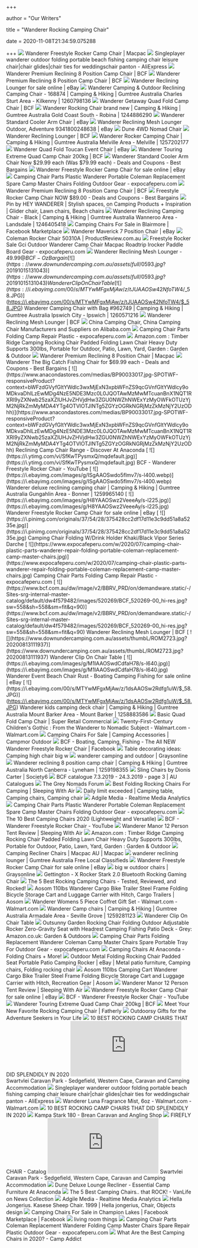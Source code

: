 +++
        
author = "Our Writers"
        
title = "Wanderer Rocking Camping Chair"
        
date = 2020-11-08T21:34:59.075288
        
+++
[ ![](https://www.macpac.com.au/dw/image/v2/BCFR_PRD/on/demandware.static/-/Sites-macpac-master-catalog/default/dwfdf32bc6/images/117039-Master/117039-NON00-front.jpg?sw=1060&sh=1590&sm=cut)](https://www.macpac.com.au/dw/image/v2/BCFR_PRD/on/demandware.static/-/Sites-macpac-master-catalog/default/dwfdf32bc6/images/117039-Master/117039-NON00-front.jpg?sw=1060&sh=1590&sm=cut) Wanderer Freestyle Rocker Camp Chair | Macpac
[ ![](https://ae01.alicdn.com/kf/HTB1KzR_KFXXXXXCXXXXq6xXFXXX2/Singleplayer-wanderer-outdoor-folding-portable-beach-fishing-camping-chair-leisure-chair.jpg_960x960.jpg)](https://ae01.alicdn.com/kf/HTB1KzR_KFXXXXXCXXXXq6xXFXXX2/Singleplayer-wanderer-outdoor-folding-portable-beach-fishing-camping-chair-leisure-chair.jpg_960x960.jpg) Singleplayer wanderer outdoor folding portable beach fishing camping chair  leisure chair|chair glides|chair ties for weddingschair panton - AliExpress
[ ![](https://www.bcf.com.au/dw/image/v2/BBRV_PRD/on/demandware.static/-/Sites-srg-internal-master-catalog/default/dwbf0e2166/images/520320/BCF_520320-03_hi-res.jpg?sw=1000&sh=1000&sm=fit&q=90)](https://www.bcf.com.au/dw/image/v2/BBRV_PRD/on/demandware.static/-/Sites-srg-internal-master-catalog/default/dwbf0e2166/images/520320/BCF_520320-03_hi-res.jpg?sw=1000&sh=1000&sm=fit&q=90) Wanderer Premium Reclining 8 Position Camp Chair | BCF
[ ![](https://www.bcf.com.au/dw/image/v2/BBRV_PRD/on/demandware.static/-/Sites-srg-internal-master-catalog/default/dw5e9372d7/images/520320/BCF_520320_hi-res.jpg?sw=558&sh=558&sm=fit&q=90)](https://www.bcf.com.au/dw/image/v2/BBRV_PRD/on/demandware.static/-/Sites-srg-internal-master-catalog/default/dw5e9372d7/images/520320/BCF_520320_hi-res.jpg?sw=558&sh=558&sm=fit&q=90) Wanderer Premium Reclining 8 Position Camp Chair | BCF
[ ![](https://i.ebayimg.com/images/g/Iq8AAOSwwBteeeBq/s-l640.jpg)](https://i.ebayimg.com/images/g/Iq8AAOSwwBteeeBq/s-l640.jpg) Wanderer Reclining Lounger for sale online | eBay
[ ![](https://i.ebayimg.com/00/s/MTYwMFgxMDY4/z/XF8AAOSwzEpfpdLc/$_58.JPG)](https://i.ebayimg.com/00/s/MTYwMFgxMDY4/z/XF8AAOSwzEpfpdLc/$_58.JPG) Wanderer Camping & Outdoor Reclining Camping Chair - 168874 | Camping &  Hiking | Gumtree Australia Charles Sturt Area - Kilkenny | 1260798136
[ ![](https://www.bcf.com.au/dw/image/v2/BBRV_PRD/on/demandware.static/-/Sites-srg-internal-master-catalog/default/dw201f706f/images/520268/BCF_520268_hi-res.jpg?sw=558&sh=558&sm=fit&q=90)](https://www.bcf.com.au/dw/image/v2/BBRV_PRD/on/demandware.static/-/Sites-srg-internal-master-catalog/default/dw201f706f/images/520268/BCF_520268_hi-res.jpg?sw=558&sh=558&sm=fit&q=90) Wanderer Getaway Quad Fold Camp Chair | BCF
[ ![](https://i.ebayimg.com/00/s/MTYwMFgxMjAw/z/qHcAAOSwInlehdAz/$_58.JPG)](https://i.ebayimg.com/00/s/MTYwMFgxMjAw/z/qHcAAOSwInlehdAz/$_58.JPG) Wanderer Rocking Chair brand new | Camping & Hiking | Gumtree Australia  Gold Coast South - Robina | 1244886290
[ ![](https://i.ebayimg.com/images/g/46gAAOSwpfBeeeBE/s-l300.jpg)](https://i.ebayimg.com/images/g/46gAAOSwpfBeeeBE/s-l300.jpg) Wanderer Standard Cooler Arm Chair | eBay
[ ![](https://www.bcf.com.au/dw/image/v2/BBRV_PRD/on/demandware.static/-/Sites-srg-internal-master-catalog/default/images/520269/BCF_520269_hi-res.jpg)](https://www.bcf.com.au/dw/image/v2/BBRV_PRD/on/demandware.static/-/Sites-srg-internal-master-catalog/default/images/520269/BCF_520269_hi-res.jpg) Wanderer Reclining Mesh Lounger Outdoor, Adventure 9341800248638 | eBay
[ ![](https://www.anacondastores.com/medias/BP90028111-blue-grey.jpg-SPOTWF-productHero?context=bWFzdGVyfGltYWdlc3w2MjIxMHxpbWFnZS9qcGVnfGltYWdlcy9oNWIvaGEwLzEwMDg4NDEwNTEzNDM4L0JQOTAwMjgxMTEtYmx1ZS1ncmV5LmpwZ19TUE9UV0ZfcHJvZHVjdEhlcm98YTI1ZTI3NTU3NDk2ZjdlOGEyNTk3Y2YyY2Q4YzQyOTAxYTdmOThkMjgyN2E2YzZhZmY5NThkNDUwZWYzZDFhNg)](https://www.anacondastores.com/medias/BP90028111-blue-grey.jpg-SPOTWF-productHero?context=bWFzdGVyfGltYWdlc3w2MjIxMHxpbWFnZS9qcGVnfGltYWdlcy9oNWIvaGEwLzEwMDg4NDEwNTEzNDM4L0JQOTAwMjgxMTEtYmx1ZS1ncmV5LmpwZ19TUE9UV0ZfcHJvZHVjdEhlcm98YTI1ZTI3NTU3NDk2ZjdlOGEyNTk3Y2YyY2Q4YzQyOTAxYTdmOThkMjgyN2E2YzZhZmY5NThkNDUwZWYzZDFhNg) Dune 4WD Nomad Chair
[ ![](https://www.bcf.com.au/dw/image/v2/BBRV_PRD/on/demandware.static/-/Sites-srg-internal-master-catalog/default/dw1f305f94/images/520324/BCF_520324-01_hi-res.jpg?sw=558&sh=558&sm=fit&q=90)](https://www.bcf.com.au/dw/image/v2/BBRV_PRD/on/demandware.static/-/Sites-srg-internal-master-catalog/default/dw1f305f94/images/520324/BCF_520324-01_hi-res.jpg?sw=558&sh=558&sm=fit&q=90) Wanderer Reclining Lounger | BCF
[ ![](https://i.ebayimg.com/images/g/fkoAAOSwd39fZYeD/s-l800.webp)](https://i.ebayimg.com/images/g/fkoAAOSwd39fZYeD/s-l800.webp) Wanderer Rocker Camping Chair | Camping & Hiking | Gumtree Australia  Melville Area - Melville | 1257202177
[ ![](https://i.ebayimg.com/images/g/5B8AAOSw3F5dvAzT/s-l300.jpg)](https://i.ebayimg.com/images/g/5B8AAOSw3F5dvAzT/s-l300.jpg) Wanderer Quad Fold Toucan Event Chair | eBay
[ ![](https://www.bcf.com.au/dw/image/v2/BBRV_PRD/on/demandware.static/-/Sites-srg-internal-master-catalog/default/dw9c416be0/images/520321/BCF_520321-00_hi-res.jpg?sw=558&sh=558&sm=fit&q=90)](https://www.bcf.com.au/dw/image/v2/BBRV_PRD/on/demandware.static/-/Sites-srg-internal-master-catalog/default/dw9c416be0/images/520321/BCF_520321-00_hi-res.jpg?sw=558&sh=558&sm=fit&q=90) Wanderer Touring Extreme Quad Camp Chair 200kg | BCF
[ ![](https://www.dealstar.com.au/wp-content/uploads/2017/12/Screenshot_2-4.png)](https://www.dealstar.com.au/wp-content/uploads/2017/12/Screenshot_2-4.png) Wanderer Standard Cooler Arm Chair Now $29.99 each (Was $79.99 each) -  Deals and Coupons - Best Bargains
[ ![](https://i.ebayimg.com/images/g/g~cAAOSwOZxeeeAx/s-l225.jpg)](https://i.ebayimg.com/images/g/g~cAAOSwOZxeeeAx/s-l225.jpg) Wanderer Freestyle Rocker Camp Chair for sale online | eBay
[ ![](https://www.expocafeperu.com/w/2020/07/chair-parts-spare-folding-chairs-repair-wanderer-portable-new-style-design-kitchen-bracket-with.jpg)](https://www.expocafeperu.com/w/2020/07/chair-parts-spare-folding-chairs-repair-wanderer-portable-new-style-design-kitchen-bracket-with.jpg) Camping Chair Parts Plastic Wanderer Portable Coleman Replacement Spare Camp  Master Chairs Folding Outdoor Gear - expocafeperu.com
[ ![](https://www.bcf.com.au/dw/image/v2/BBRV_PRD/on/demandware.static/-/Sites-srg-internal-master-catalog/default/dw4828cd20/images/520320/BCF_520320-02_hi-res.jpg?sw=558&sh=558&sm=fit&q=90)](https://www.bcf.com.au/dw/image/v2/BBRV_PRD/on/demandware.static/-/Sites-srg-internal-master-catalog/default/dw4828cd20/images/520320/BCF_520320-02_hi-res.jpg?sw=558&sh=558&sm=fit&q=90) Wanderer Premium Reclining 8 Position Camp Chair | BCF
[ ![](https://www.dealstar.com.au/wp-content/uploads/2018/08/BCF_553999_hi-res.jpg)](https://www.dealstar.com.au/wp-content/uploads/2018/08/BCF_553999_hi-res.jpg) Freestyle Rocker Camp Chair NOW $89.00 - Deals and Coupons - Best Bargains
[ ![](https://i.pinimg.com/originals/d3/ec/c4/d3ecc48b7a92e9e3e5ea9ebed80ef19e.jpg)](https://i.pinimg.com/originals/d3/ec/c4/d3ecc48b7a92e9e3e5ea9ebed80ef19e.jpg) Pin by HEY WANDERER | Stylish spaces, on Camping Products + Inspiration |  Glider chair, Lawn chairs, Beach chairs
[ ![](https://i.ebayimg.com/images/g/peoAAOSwFlheooSi/s-l400.webp)](https://i.ebayimg.com/images/g/peoAAOSwFlheooSi/s-l400.webp) Wanderer Reclining Camping Chair - Black | Camping & Hiking | Gumtree  Australia Wanneroo Area - Landsdale | 1246405418
[ ![](https://lookaside.fbsbx.com/lookaside/crawler/media/?media_id=2750070545318779)](https://lookaside.fbsbx.com/lookaside/crawler/media/?media_id=2750070545318779) Camping Chairs For Sale in Blairmore | Facebook Marketplace
[ ![](https://www.bcf.com.au/dw/image/v2/BBRV_PRD/on/demandware.static/-/Sites-srg-internal-master-catalog/default/images/579904/BCF_579904_hi-res.jpg)](https://www.bcf.com.au/dw/image/v2/BBRV_PRD/on/demandware.static/-/Sites-srg-internal-master-catalog/default/images/579904/BCF_579904_hi-res.jpg) Wanderer Maverick 7 Position Chair | eBay
[ ![](https://cdn.productreview.com.au/resize/listing-picture/98cef883-68be-3add-8a34-10674dd378ef?width=1200&height=630&v=2)](https://cdn.productreview.com.au/resize/listing-picture/98cef883-68be-3add-8a34-10674dd378ef?width=1200&height=630&v=2) Coleman Rocker Chair 50310A | ProductReview.com.au
[ ![](https://www.expocafeperu.com/w/2020/10/freestyle-rocker-sale-gci-outdoor-pro-chair-with-built-in-carry-handle-qvccom-irocker-paddle-board.102)](https://www.expocafeperu.com/w/2020/10/freestyle-rocker-sale-gci-outdoor-pro-chair-with-built-in-carry-handle-qvccom-irocker-paddle-board.102) Freestyle Rocker Sale Gci Outdoor Wanderer Camp Chair Macpac Roadtrip  Irocker Paddle Board Gear - expocafeperu.com
[ ![](https://files.ozbargain.com.au/n/11/534411l.jpg?h=702ca588)](https://files.ozbargain.com.au/n/11/534411l.jpg?h=702ca588) Wanderer Reclining Mesh Lounger - $49.99 @ BCF - OzBargain
[ ![](https://www.downundercamping.com.au/assets/full/0593.jpg?20191015131043)](https://www.downundercamping.com.au/assets/full/0593.jpg?20191015131043) Wanderer Clip On Chair Table
[ ![](https://i.ebayimg.com/00/s/MTYwMFgxMjAw/z/tJUAAOSw42NfoTW4/$_58.JPG)](https://i.ebayimg.com/00/s/MTYwMFgxMjAw/z/tJUAAOSw42NfoTW4/$_58.JPG) Wanderer Camping Chair with Bag #962749 | Camping & Hiking | Gumtree  Australia Ipswich City - Ipswich | 1260571216
[ ![](https://www.bcf.com.au/dw/image/v2/BBRV_PRD/on/demandware.static/-/Sites-srg-internal-master-catalog/default/dw4f579482/images/520269/BCF_520269-00_hi-res.jpg?sw=1000&sh=1000&sm=fit&q=90)](https://www.bcf.com.au/dw/image/v2/BBRV_PRD/on/demandware.static/-/Sites-srg-internal-master-catalog/default/dw4f579482/images/520269/BCF_520269-00_hi-res.jpg?sw=1000&sh=1000&sm=fit&q=90) Wanderer Reclining Mesh Lounger | BCF
[ ![](https://s.alicdn.com/@sc01/kf/H656da8b9aa534cc2abe5a57b5060bffbE.jpg)](https://s.alicdn.com/@sc01/kf/H656da8b9aa534cc2abe5a57b5060bffbE.jpg) China Camping Chair, China Camping Chair Manufacturers and Suppliers on  Alibaba.com
[ ![](https://www.expocafeperu.com/w/2020/07/camping-chair-parts-folding-repair-replacement-portable-coleman-spare-wanderer-camp-master-chairs-1092x993.jpg)](https://www.expocafeperu.com/w/2020/07/camping-chair-parts-folding-repair-replacement-portable-coleman-spare-wanderer-camp-master-chairs-1092x993.jpg) Camping Chair Parts Folding Camp Repair Plastic - expocafeperu.com
[ ![](https://images-na.ssl-images-amazon.com/images/I/71SJvsbwkuL._AC_SL1500_.jpg)](https://images-na.ssl-images-amazon.com/images/I/71SJvsbwkuL._AC_SL1500_.jpg) Amazon.com : Timber Ridge Camping Rocking Chair Padded Folding Lawn Chair  Heavy Duty Supports 300lbs, Portable for Outdoor, Patio, Lawn, Yard, Garden  : Garden & Outdoor
[ ![](https://www.macpac.com.au/dw/image/v2/BCFR_PRD/on/demandware.static/-/Sites-macpac-master-catalog/default/dw8929a175/images/116502-Master/116502-NON00-detail-01.jpg?sw=1060&sh=1590&sm=cut)](https://www.macpac.com.au/dw/image/v2/BCFR_PRD/on/demandware.static/-/Sites-macpac-master-catalog/default/dw8929a175/images/116502-Master/116502-NON00-detail-01.jpg?sw=1060&sh=1590&sm=cut) Wanderer Premium Reclining 8 Position Chair | Macpac
[ ![](https://www.dealstar.com.au/wp-content/uploads/2017/08/WK08-BCF4631-eDM_2.jpg)](https://www.dealstar.com.au/wp-content/uploads/2017/08/WK08-BCF4631-eDM_2.jpg) Wanderer The Big Catch Fishing Chair for $69.99 each - Deals and Coupons -  Best Bargains
[ ![](https://www.anacondastores.com/medias/BP90033017.jpg-SPOTWF-responsiveProduct?context=bWFzdGVyfGltYWdlc3wxMjExN3xpbWFnZS9qcGVnfGltYWdlcy9oMDkvaDhlLzEwMDg4NzE5NDE3Mzc0L0JQOTAwMzMwMTcuanBnX1NQT1RXRl9yZXNwb25zaXZlUHJvZHVjdHw3ZGU0NWZhNWExYzMyOWFkOTUzYjM2NjRkZmMyMDA4YTg4OTVlOTJlNTg5ZGYzOGRkNGRjMzZkMzNjY2UzODhh)](https://www.anacondastores.com/medias/BP90033017.jpg-SPOTWF-responsiveProduct?context=bWFzdGVyfGltYWdlc3wxMjExN3xpbWFnZS9qcGVnfGltYWdlcy9oMDkvaDhlLzEwMDg4NzE5NDE3Mzc0L0JQOTAwMzMwMTcuanBnX1NQT1RXRl9yZXNwb25zaXZlUHJvZHVjdHw3ZGU0NWZhNWExYzMyOWFkOTUzYjM2NjRkZmMyMDA4YTg4OTVlOTJlNTg5ZGYzOGRkNGRjMzZkMzNjY2UzODhh) Reclining Camp Chair Range - Discover At Anaconda
[ ![](https://i.ytimg.com/vi/SfKwTPysmxQ/mqdefault.jpg)](https://i.ytimg.com/vi/SfKwTPysmxQ/mqdefault.jpg) BCF - Wanderer Freestyle Rocker Chair - YouTube
[ ![](https://i.ebayimg.com/images/g/ISgAAOSwdo5flmv7/s-l400.webp)](https://i.ebayimg.com/images/g/ISgAAOSwdo5flmv7/s-l400.webp) Wanderer deluxe reclining camping chair | Camping & Hiking | Gumtree  Australia Gungahlin Area - Bonner | 1259965140
[ ![](https://i.ebayimg.com/images/g/H8YAAOSwz2VeeeAy/s-l225.jpg)](https://i.ebayimg.com/images/g/H8YAAOSwz2VeeeAy/s-l225.jpg) Wanderer Freestyle Rocker Camp Chair for sale online | eBay
[ ![](https://i.pinimg.com/originals/37/54/28/375428cc2df17d11e3c9dd51a8a5235e.jpg)](https://i.pinimg.com/originals/37/54/28/375428cc2df17d11e3c9dd51a8a5235e.jpg) Camping Chair Folding W/Drink Holder Khaki/Black Vipor Series Darche
[ ![](https://www.expocafeperu.com/w/2020/07/camping-chair-plastic-parts-wanderer-repair-folding-portable-coleman-replacement-camp-master-chairs.jpg)](https://www.expocafeperu.com/w/2020/07/camping-chair-plastic-parts-wanderer-repair-folding-portable-coleman-replacement-camp-master-chairs.jpg) Camping Chair Parts Folding Camp Repair Plastic - expocafeperu.com
[ ![](https://www.bcf.com.au/dw/image/v2/BBRV_PRD/on/demandware.static/-/Sites-srg-internal-master-catalog/default/dw4f579482/images/520269/BCF_520269-00_hi-res.jpg?sw=558&sh=558&sm=fit&q=90)](https://www.bcf.com.au/dw/image/v2/BBRV_PRD/on/demandware.static/-/Sites-srg-internal-master-catalog/default/dw4f579482/images/520269/BCF_520269-00_hi-res.jpg?sw=558&sh=558&sm=fit&q=90) Wanderer Reclining Mesh Lounger | BCF
[ ![](https://www.downundercamping.com.au/assets/thumbL/ROM2723.jpg?20200813111937)](https://www.downundercamping.com.au/assets/thumbL/ROM2723.jpg?20200813111937) Wanderer Clip On Chair Table
[ ![](https://i.ebayimg.com/images/g/M1IAAOSwdCdfaH78/s-l640.jpg)](https://i.ebayimg.com/images/g/M1IAAOSwdCdfaH78/s-l640.jpg) Wanderer Event Beach Chair Rust - Boating Camping Fishing for sale online |  eBay
[ ![](https://i.ebayimg.com/00/s/MTYwMFgxMjAw/z/1dsAAOSw2Rdfg1uW/$_58.JPG)](https://i.ebayimg.com/00/s/MTYwMFgxMjAw/z/1dsAAOSw2Rdfg1uW/$_58.JPG) Wanderer kids camping deck chair | Camping & Hiking | Gumtree Australia  Mount Barker Area - Mount Barker | 1258883586
[ ![](https://cdn.superretailcommercial.com.au/Content/products/SRC/img/520267.jpg-0_375.jpg)](https://cdn.superretailcommercial.com.au/Content/products/SRC/img/520267.jpg-0_375.jpg) Basic Quad Fold Camp Chair | Super Retail Commercial
[ ![](https://i5.walmartimages.com/asr/97050205-01ae-46a6-a68e-179627dc7a1d_1.bb2b70965fc67130ee0c4f092b3298b5.jpeg?odnWidth=612&odnHeight=612&odnBg=ffffff)](https://i5.walmartimages.com/asr/97050205-01ae-46a6-a68e-179627dc7a1d_1.bb2b70965fc67130ee0c4f092b3298b5.jpeg?odnWidth=612&odnHeight=612&odnBg=ffffff) Twenty-First-Century Children's Gothic : From the Wanderer to Nomadic  Subject - Walmart.com - Walmart.com
[ ![](http://www.campmoroutdoor.co.za/wp-content/uploads/2018/03/S411-Safari-lounger.png)](http://www.campmoroutdoor.co.za/wp-content/uploads/2018/03/S411-Safari-lounger.png) Camping Chairs For Sale | Camping Accessories | Campmor Outdoor
[ ![](https://lookaside.fbsbx.com/lookaside/crawler/media/?media_id=735075923503458&get_thumbnail=1)](https://lookaside.fbsbx.com/lookaside/crawler/media/?media_id=735075923503458&get_thumbnail=1) BCF - Boating, Camping, Fishing - The All NEW Wanderer Freestyle Rocker  Chair | Facebook
[ ![](https://lh5.googleusercontent.com/proxy/Gvud68-nzjTGSXum1B0AmM8_PevPy30sFsLiA2vvs4pHq_K29EFJzZACqe7xNDYtfq2RBxDbZ3xmCMd7u_sI4987eMjmNq4lo0uLtXw75pVji3-Jlug=s0-d)](https://lh5.googleusercontent.com/proxy/Gvud68-nzjTGSXum1B0AmM8_PevPy30sFsLiA2vvs4pHq_K29EFJzZACqe7xNDYtfq2RBxDbZ3xmCMd7u_sI4987eMjmNq4lo0uLtXw75pVji3-Jlug=s0-d) Table decorating ideas: Camping high chair big w
[ ![](https://res0.graysonline.com/handlers/imagehandler.ashx?t=sh&id=21593065&s=d&index=0&ts=636963800130000000)](https://res0.graysonline.com/handlers/imagehandler.ashx?t=sh&id=21593065&s=d&index=0&ts=636963800130000000) wanderer camping and outdoor | Graysonline
[ ![](https://i.ebayimg.com/00/s/MTYwMFg5MDA=/z/vCsAAOSws9dfiSni/$_58.JPG)](https://i.ebayimg.com/00/s/MTYwMFg5MDA=/z/vCsAAOSws9dfiSni/$_58.JPG) Wanderer reclining 8 position camp chair | Camping & Hiking | Gumtree  Australia North Canberra - Lyneham | 1259198355
[ ![](https://ctl.s6img.com/society6/img/D4J3Pq4SqquvYq42iZJj1BTd8Ms/h_264,w_264/sling-chairs/one-size/front/~artwork,fw_2550,fh_7811,fx_-1717,iw_6092,ih_7800/s6-original-art-uploads/society6/uploads/misc/30c72e48285341ac92f09b809a9c5be3/~~/the-wanderer-above-the-sea-of-doge-sling-chairs.jpg)](https://ctl.s6img.com/society6/img/D4J3Pq4SqquvYq42iZJj1BTd8Ms/h_264,w_264/sling-chairs/one-size/front/~artwork,fw_2550,fh_7811,fx_-1717,iw_6092,ih_7800/s6-original-art-uploads/society6/uploads/misc/30c72e48285341ac92f09b809a9c5be3/~~/the-wanderer-above-the-sea-of-doge-sling-chairs.jpg) Sling Chairs by Dionis Carter | Society6
[ ![](https://au-catalogues.com/public/gimg/4/7/1/3/8/9/471389-900-100000.jpg)](https://au-catalogues.com/public/gimg/4/7/1/3/8/9/471389-900-100000.jpg) BCF catalogue 7.3.2019 - 24.3.2019 - page 3 | AU Catalogues
[ ![](https://www.anacondastores.com/medias/BP90028150.jpg-SPOTWF-responsiveProduct?context=bWFzdGVyfGltYWdlc3wyODIzMnxpbWFnZS9qcGVnfGltYWdlcy9oNzMvaDRlLzEwMDg5Nzg4MTc4NDYyL0JQOTAwMjgxNTAuanBnX1NQT1RXRl9yZXNwb25zaXZlUHJvZHVjdHw5MTAwOGVhMjljMmYwZDQyZjEwZWQ1MzY5ZTk1NjI5YmJkYjAzODhmY2M0NTQzOGM4OTUyMTI0ZjEyZDliNzdl)](https://www.anacondastores.com/medias/BP90028150.jpg-SPOTWF-responsiveProduct?context=bWFzdGVyfGltYWdlc3wyODIzMnxpbWFnZS9qcGVnfGltYWdlcy9oNzMvaDRlLzEwMDg5Nzg4MTc4NDYyL0JQOTAwMjgxNTAuanBnX1NQT1RXRl9yZXNwb25zaXZlUHJvZHVjdHw5MTAwOGVhMjljMmYwZDQyZjEwZWQ1MzY5ZTk1NjI5YmJkYjAzODhmY2M0NTQzOGM4OTUyMTI0ZjEyZDliNzdl) The Grey Nomads Forum
[ ![](https://images-na.ssl-images-amazon.com/images/I/61-wZZLitTL._AC_SL1400_.jpg)](https://images-na.ssl-images-amazon.com/images/I/61-wZZLitTL._AC_SL1400_.jpg) Best Folding Rocking Chairs For Camping | Sleeping With Air
[ ![](https://i.pinimg.com/originals/0b/c6/94/0bc694d833c46456edd7767178e894f0.jpg)](https://i.pinimg.com/originals/0b/c6/94/0bc694d833c46456edd7767178e894f0.jpg) Daily limit exceeded | Camping table, Camping chairs, Camping chair
[ ![](https://adgile.blob.core.windows.net/prints/97c8562d-590f-4078-944b-98559ca1b5bd.jpg)](https://adgile.blob.core.windows.net/prints/97c8562d-590f-4078-944b-98559ca1b5bd.jpg) Adgile Media - Realtime Media Analytics
[ ![](https://www.expocafeperu.com/w/2020/07/camping-chair-parts-plastic-wanderer-portable-coleman-replacement-spare-camp-master-chairs-folding.jpg)](https://www.expocafeperu.com/w/2020/07/camping-chair-parts-plastic-wanderer-portable-coleman-replacement-spare-camp-master-chairs-folding.jpg) Camping Chair Parts Plastic Wanderer Portable Coleman Replacement Spare Camp  Master Chairs Folding Outdoor Gear - expocafeperu.com
[ ![](https://www.camp4.com/wp-content/uploads/2019/01/best-camping-chair.jpg)](https://www.camp4.com/wp-content/uploads/2019/01/best-camping-chair.jpg) The 10 Best Camping Chairs 2020 (Lightweight and Versatile)
[ ![](https://i.ytimg.com/vi/SfKwTPysmxQ/hqdefault.jpg)](https://i.ytimg.com/vi/SfKwTPysmxQ/hqdefault.jpg) BCF - Wanderer Freestyle Rocker Chair - YouTube
[ ![](https://sleepingwithair.com/wp-content/uploads/2020/01/Wanderer-Manor-12-Person-Tent-Review.jpg)](https://sleepingwithair.com/wp-content/uploads/2020/01/Wanderer-Manor-12-Person-Tent-Review.jpg) Wanderer Manor 12 Person Tent Review | Sleeping With Air
[ ![](https://m.media-amazon.com/images/I/61zal9XpfWL._AC_UL400_.jpg)](https://m.media-amazon.com/images/I/61zal9XpfWL._AC_UL400_.jpg) Amazon.com : Timber Ridge Camping Rocking Chair Padded Folding Lawn Chair  Heavy Duty Supports 300lbs, Portable for Outdoor, Patio, Lawn, Yard, Garden  : Garden & Outdoor
[ ![](https://www.macpac.com.au/dw/image/v2/BCFR_PRD/on/demandware.static/-/Sites-macpac-master-catalog/default/dw959d5254/images/116500-Master/116500-NON00-front.jpg?sw=196&sh=294&sm=fit)](https://www.macpac.com.au/dw/image/v2/BCFR_PRD/on/demandware.static/-/Sites-macpac-master-catalog/default/dw959d5254/images/116500-Master/116500-NON00-front.jpg?sw=196&sh=294&sm=fit) Camping Recliner Chairs | Macpac AU | Macpac
[ ![](https://i.ebayimg.com/images/g/IXAAAOSwjGxfm8wR/s-l400.jpg)](https://i.ebayimg.com/images/g/IXAAAOSwjGxfm8wR/s-l400.jpg) wanderer reclining lounger | Gumtree Australia Free Local Classifieds
[ ![](https://i.ebayimg.com/images/g/yT8AAOSwMYRfeXOX/s-l225.jpg)](https://i.ebayimg.com/images/g/yT8AAOSwMYRfeXOX/s-l225.jpg) Wanderer Freestyle Rocker Camp Chair for sale online | eBay
[ ![](https://res0.graysonline.com/handlers/imagehandler.ashx?t=sh&id=15634761&s=d&index=0&ts=636286747838300000)](https://res0.graysonline.com/handlers/imagehandler.ashx?t=sh&id=15634761&s=d&index=0&ts=636286747838300000) big w outdoor chairs | Graysonline
[ ![](https://a248.e.akamai.net/f/248/9086/10h/origin-d5.scene7.com/is/image/bluestembrands/4NQRWFNB60010_VA_999?scl=1)](https://a248.e.akamai.net/f/248/9086/10h/origin-d5.scene7.com/is/image/bluestembrands/4NQRWFNB60010_VA_999?scl=1) Gettington - X Rocker Stark 2.0 Bluetooth Rocking Gaming Chair
[ ![](https://buyitforvanlife.com/wp-content/uploads/2019/02/ALPS-low-rockingchar.jpg)](https://buyitforvanlife.com/wp-content/uploads/2019/02/ALPS-low-rockingchar.jpg) The 5 Best Rocking Camping Chairs - Tested, Reviewed, and Rocked!
[ ![](https://uss3.aosomcdn.com/aws_image/600x600/us/catalog/product/7/f/7ff607fe2249277e08d5fd132de9922c.jpg)](https://uss3.aosomcdn.com/aws_image/600x600/us/catalog/product/7/f/7ff607fe2249277e08d5fd132de9922c.jpg) Aosom 110lbs Wanderer Cargo Bike Trailer Steel Frame Folding Bicycle  Storage Cart and Luggage Carrier with Hitch, Cargo Trailers | Aosom
[ ![](https://i5.walmartimages.com/asr/f3616ac1-697e-4fe5-8aa2-8094c07d2533_1.f12f3a409de78639b58d3192bf63ebb8.jpeg)](https://i5.walmartimages.com/asr/f3616ac1-697e-4fe5-8aa2-8094c07d2533_1.f12f3a409de78639b58d3192bf63ebb8.jpeg) Wanderer Womens 5 Piece Coffret Gift Set - Walmart.com - Walmart.com
[ ![](https://i.ebayimg.com/images/g/Wu4AAOSwU4lfin7a/s-l400.webp)](https://i.ebayimg.com/images/g/Wu4AAOSwU4lfin7a/s-l400.webp) Wanderer Camp chairs | Camping & Hiking | Gumtree Australia Armadale Area -  Seville Grove | 1259281123
[ ![](https://www.downundercamping.com.au/assets/thumbL/1423243.jpg?20171026151502)](https://www.downundercamping.com.au/assets/thumbL/1423243.jpg?20171026151502) Wanderer Clip On Chair Table
[ ![](https://images-na.ssl-images-amazon.com/images/I/71wNTQQDhXL._AC_SL1500_.jpg)](https://images-na.ssl-images-amazon.com/images/I/71wNTQQDhXL._AC_SL1500_.jpg) Outsunny Garden Rocking Chair Folding Outdoor Adjustable Rocker  Zero-Gravity Seat with Headrest Camping Fishing Patio Deck - Grey:  Amazon.co.uk: Garden & Outdoors
[ ![](https://www.expocafeperu.com/w/2020/07/camping-chair-parts-folding-replacement-wanderer-coleman-camp-master-chairs-spare-portable-tray-for.jpg)](https://www.expocafeperu.com/w/2020/07/camping-chair-parts-folding-replacement-wanderer-coleman-camp-master-chairs-spare-portable-tray-for.jpg) Camping Chair Parts Folding Replacement Wanderer Coleman Camp Master Chairs  Spare Portable Tray For Outdoor Gear - expocafeperu.com
[ ![](https://www.anacondastores.com/medias/BP90113056.jpg-SPOTWF-responsiveProduct?context=bWFzdGVyfGltYWdlc3wxNzMxNXxpbWFnZS9qcGVnfGltYWdlcy9oN2IvaDExLzEwMDk1MjIyMDYzMTM0L0JQOTAxMTMwNTYuanBnX1NQT1RXRl9yZXNwb25zaXZlUHJvZHVjdHxlODViNjU1NjhmYzI5MjI3OTY2MjFjM2U2MThlMmY0NmJiMWJhNmM2NzAwMTM4YjZkNmQyNDZlNjAzMjY3ODM2)](https://www.anacondastores.com/medias/BP90113056.jpg-SPOTWF-responsiveProduct?context=bWFzdGVyfGltYWdlc3wxNzMxNXxpbWFnZS9qcGVnfGltYWdlcy9oN2IvaDExLzEwMDk1MjIyMDYzMTM0L0JQOTAxMTMwNTYuanBnX1NQT1RXRl9yZXNwb25zaXZlUHJvZHVjdHxlODViNjU1NjhmYzI5MjI3OTY2MjFjM2U2MThlMmY0NmJiMWJhNmM2NzAwMTM4YjZkNmQyNDZlNjAzMjY3ODM2) Camping Chairs At Anaconda - Folding Chairs + More!
[ ![](https://i.pinimg.com/originals/c5/24/00/c5240049cb299872c9c144cf095f4e3c.jpg)](https://i.pinimg.com/originals/c5/24/00/c5240049cb299872c9c144cf095f4e3c.jpg) Outdoor Metal Folding Rocking Chair Padded Seat Portable Patio Camping  Rocker | eBay | Metal patio furniture, Camping chairs, Folding rocking chair
[ ![](https://uss3.aosomcdn.com/aws_image/600x600/us/catalog/product/b/4/b4-0008-1camping-cart.jpg)](https://uss3.aosomcdn.com/aws_image/600x600/us/catalog/product/b/4/b4-0008-1camping-cart.jpg) Aosom 110lbs Camping Cart Wanderer Cargo Bike Trailer Steel Frame Folding  Bicycle Storage Cart and Luggage Carrier with Hitch, Recreation Gear | Aosom
[ ![](https://sleepingwithair.com/wp-content/uploads/2020/01/Wanderer-Manor-Tent-Features.jpg)](https://sleepingwithair.com/wp-content/uploads/2020/01/Wanderer-Manor-Tent-Features.jpg) Wanderer Manor 12 Person Tent Review | Sleeping With Air
[ ![](https://i.ebayimg.com/images/g/eUAAAOSw1zVfeXHk/s-l225.jpg)](https://i.ebayimg.com/images/g/eUAAAOSw1zVfeXHk/s-l225.jpg) Wanderer Freestyle Rocker Camp Chair for sale online | eBay
[ ![](https://i.ytimg.com/vi/1GsJKcT5_5c/hqdefault.jpg?sqp=-oaymwEiCKgBEF5IWvKriqkDFQgBFQAAAAAYASUAAMhCPQCAokN4AQ==&rs=AOn4CLDX71CtaKvB-XfoFRvcz2c23g5evA)](https://i.ytimg.com/vi/1GsJKcT5_5c/hqdefault.jpg?sqp=-oaymwEiCKgBEF5IWvKriqkDFQgBFQAAAAAYASUAAMhCPQCAokN4AQ==&rs=AOn4CLDX71CtaKvB-XfoFRvcz2c23g5evA) BCF - Wanderer Freestyle Rocker Chair - YouTube
[ ![](https://www.bcf.com.au/dw/image/v2/BBRV_PRD/on/demandware.static/-/Sites-srg-internal-master-catalog/default/dwb31c41d5/images/520321/BCF_520321_hi-res.jpg?sw=1000&sh=1000&sm=fit&q=90)](https://www.bcf.com.au/dw/image/v2/BBRV_PRD/on/demandware.static/-/Sites-srg-internal-master-catalog/default/dwb31c41d5/images/520321/BCF_520321_hi-res.jpg?sw=1000&sh=1000&sm=fit&q=90) Wanderer Touring Extreme Quad Camp Chair 200kg | BCF
[ ![](https://m.media-amazon.com/images/I/31Hn4VlbCwL.jpg)](https://m.media-amazon.com/images/I/31Hn4VlbCwL.jpg) Meet Your New Favorite Rocking Camping Chair | Fatherly
[ ![](https://img.thedailybeast.com/image/upload/c_crop,d_placeholder_euli9k,h_1440,w_2560,x_0,y_0/dpr_2.0/c_limit,h_251/fl_lossy,q_auto/v1574364582/24dafwa_vcg6cs)](https://img.thedailybeast.com/image/upload/c_crop,d_placeholder_euli9k,h_1440,w_2560,x_0,y_0/dpr_2.0/c_limit,h_251/fl_lossy,q_auto/v1574364582/24dafwa_vcg6cs) Outdoorsy Gifts for the Adventure Seekers in Your Life
[ ![](https://deepbluemountain.com/wp-content/uploads/2019/11/PORTAL-Oversized-Quad-Folding-Camping-Chair-High-Back.jpg)](https://deepbluemountain.com/wp-content/uploads/2019/11/PORTAL-Oversized-Quad-Folding-Camping-Chair-High-Back.jpg) 10 BEST ROCKING CAMP CHAIRS THAT DID SPLENDIDLY IN 2020
[ ![](https://www.caravanparks.com/classes/timthumb.php?w=330&zc=1&q=60&src=https://www.caravanparks.com/users/3054/nbs/20200828125529/Chair-13.jpg)](https://www.caravanparks.com/classes/timthumb.php?w=330&zc=1&q=60&src=https://www.caravanparks.com/users/3054/nbs/20200828125529/Chair-13.jpg) Swartvlei Caravan Park - Sedgefield, Western Cape, Caravan and Camping  Accommodation
[ ![](http://img01.cp.aliimg.com/bao/uploaded/i2/19357019923493546/T1QZRmXqphXXXXXXXX_!!0-item_pic.jpg)](http://img01.cp.aliimg.com/bao/uploaded/i2/19357019923493546/T1QZRmXqphXXXXXXXX_!!0-item_pic.jpg) Singleplayer wanderer outdoor folding portable beach fishing camping chair  leisure chair|chair glides|chair ties for weddingschair panton - AliExpress
[ ![](https://i5.walmartimages.com/asr/28eb0367-5983-4d2a-a486-30a1ed993fec_1.c2841b2113c08f65bf3091ad5f982fc8.jpeg)](https://i5.walmartimages.com/asr/28eb0367-5983-4d2a-a486-30a1ed993fec_1.c2841b2113c08f65bf3091ad5f982fc8.jpeg) Wanderer Luna Fragrance Mist, 6oz - Walmart.com - Walmart.com
[ ![](https://deepbluemountain.com/wp-content/uploads/2019/11/Timber-Ridge-Smooth-Glide-Lightweight-Padded-Folding-Rocking-Chair.jpg)](https://deepbluemountain.com/wp-content/uploads/2019/11/Timber-Ridge-Smooth-Glide-Lightweight-Padded-Folding-Rocking-Chair.jpg) 10 BEST ROCKING CAMP CHAIRS THAT DID SPLENDIDLY IN 2020
[ ![](https://www.breancaravanangling.com/wp-content/uploads/2017/01/101_Stark180_Black.jpg)](https://www.breancaravanangling.com/wp-content/uploads/2017/01/101_Stark180_Black.jpg) Kampa Stark 180 - Brean Caravan and Angling Shop
[ ![](https://darche.com.au/media/cache/attachment/filter/product_gallery_main/850a393c87fde1fd80d0947353c401e1/15697/5e619b5d52e73654789162.jpg)](https://darche.com.au/media/cache/attachment/filter/product_gallery_main/850a393c87fde1fd80d0947353c401e1/15697/5e619b5d52e73654789162.jpg) FIREFLY CHAIR - Catalog
[ ![](https://www.caravanparks.com/classes/timthumb.php?w=330&zc=1&q=60&src=https://www.caravanparks.com/users/3054/nbs/20200828094533/Chair-9.jpg)](https://www.caravanparks.com/classes/timthumb.php?w=330&zc=1&q=60&src=https://www.caravanparks.com/users/3054/nbs/20200828094533/Chair-9.jpg) Swartvlei Caravan Park - Sedgefield, Western Cape, Caravan and Camping  Accommodation
[ ![](https://www.anacondastores.com/medias/BP90026098-blue-grey.jpg-SPOTWF-productHero?context=bWFzdGVyfGltYWdlc3w3ODQyNHxpbWFnZS9qcGVnfGltYWdlcy9oNWYvaGEwLzEwMDg4Njg1MDc2NTEwL0JQOTAwMjYwOTgtYmx1ZS1ncmV5LmpwZ19TUE9UV0ZfcHJvZHVjdEhlcm98YTU5NTA4YTk0NTFjZjViMzgwMmIxN2FiNjJhZDNjNGU2N2RkMGE4N2MzMjYwMjE5NjgyMTFmNGViMGVlMDUzOQ)](https://www.anacondastores.com/medias/BP90026098-blue-grey.jpg-SPOTWF-productHero?context=bWFzdGVyfGltYWdlc3w3ODQyNHxpbWFnZS9qcGVnfGltYWdlcy9oNWYvaGEwLzEwMDg4Njg1MDc2NTEwL0JQOTAwMjYwOTgtYmx1ZS1ncmV5LmpwZ19TUE9UV0ZfcHJvZHVjdEhlcm98YTU5NTA4YTk0NTFjZjViMzgwMmIxN2FiNjJhZDNjNGU2N2RkMGE4N2MzMjYwMjE5NjgyMTFmNGViMGVlMDUzOQ) Dune Deluxe Lounge Recliner - Essential Camp Furniture At Anaconda
[ ![](https://buyitforvanlife.com/wp-content/uploads/2019/02/patio-rocking-chair.jpg)](https://buyitforvanlife.com/wp-content/uploads/2019/02/patio-rocking-chair.jpg) The 5 Best Camping Chairs.. that ROCK! - VanLife on News Collection
[ ![](https://adgile.blob.core.windows.net/prints/5c7683ac-9c20-4866-9d0e-167a59a2e11b.jpg)](https://adgile.blob.core.windows.net/prints/5c7683ac-9c20-4866-9d0e-167a59a2e11b.jpg) Adgile Media - Realtime Media Analytics
[ ![](https://i.pinimg.com/originals/c7/96/d5/c796d53138634eed50fe9e75e2c7f955.jpg)](https://i.pinimg.com/originals/c7/96/d5/c796d53138634eed50fe9e75e2c7f955.jpg) Hella Jongerius. Kasese Sheep Chair. 1999 | Hella jongerius, Chair, Objects  design
[ ![](https://lookaside.fbsbx.com/lookaside/crawler/media/?media_id=10158699901591369)](https://lookaside.fbsbx.com/lookaside/crawler/media/?media_id=10158699901591369) Camping Chairs For Sale in Champion Lakes | Facebook Marketplace | Facebook
[ ![](http://1.bp.blogspot.com/-RAMQV1IAQJw/U5AI27WjqMI/AAAAAAAAFkY/ZEqFl052Euk/s1600/Hey+Wanderer+Living+Room+Decor.jpg)](http://1.bp.blogspot.com/-RAMQV1IAQJw/U5AI27WjqMI/AAAAAAAAFkY/ZEqFl052Euk/s1600/Hey+Wanderer+Living+Room+Decor.jpg) living room things
[ ![](https://www.expocafeperu.com/w/2020/07/camping-chair-parts-coleman-replacement-wanderer-folding-camp-master-chairs-spare-repair-plastic.jpg)](https://www.expocafeperu.com/w/2020/07/camping-chair-parts-coleman-replacement-wanderer-folding-camp-master-chairs-spare-repair-plastic.jpg) Camping Chair Parts Coleman Replacement Wanderer Folding Camp Master Chairs  Spare Repair Plastic Outdoor Gear - expocafeperu.com
[ ![](https://campaddict.com/wp-content/uploads/Strongback-high-backed-camp-chair-dgbg.jpg)](https://campaddict.com/wp-content/uploads/Strongback-high-backed-camp-chair-dgbg.jpg) What Are the Best Camping Chairs in 2020? - Camp Addict
